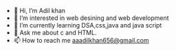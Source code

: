 - 👋 Hi, I’m Adil khan
- 👀 I’m interested in web desining and web development
- 🌱 I’m currently learning DSA,css,java and java script
- 💞️ Ask me about c and HTML.
- 📫 How to reach me aaadilkhan656@gmail.com

<!---
Adilkhan656/Adilkhan656 is a ✨ special ✨ repository because its `README.md` (this file) appears on your GitHub profile.
You can click the Preview link to take a look at your changes.
--->
